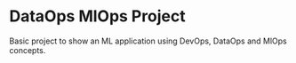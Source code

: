 # DataOps MlOps Project

Basic project to show an ML application using DevOps, DataOps and MlOps concepts. 